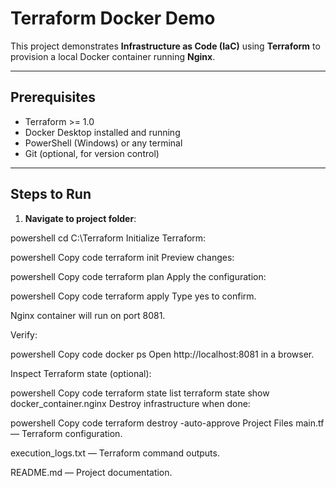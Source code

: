 # Terraform Docker Demo

This project demonstrates **Infrastructure as Code (IaC)** using **Terraform** to provision a local Docker container running **Nginx**.

---

## Prerequisites

- Terraform >= 1.0  
- Docker Desktop installed and running  
- PowerShell (Windows) or any terminal  
- Git (optional, for version control)

---

## Steps to Run

1. **Navigate to project folder**:

powershell
cd C:\Terraform
Initialize Terraform:

powershell
Copy code
terraform init
Preview changes:

powershell
Copy code
terraform plan
Apply the configuration:

powershell
Copy code
terraform apply
Type yes to confirm.

Nginx container will run on port 8081.

Verify:

powershell
Copy code
docker ps
Open http://localhost:8081 in a browser.

Inspect Terraform state (optional):

powershell
Copy code
terraform state list
terraform state show docker_container.nginx
Destroy infrastructure when done:

powershell
Copy code
terraform destroy -auto-approve
Project Files
main.tf — Terraform configuration.

execution_logs.txt — Terraform command outputs.

README.md — Project documentation.
